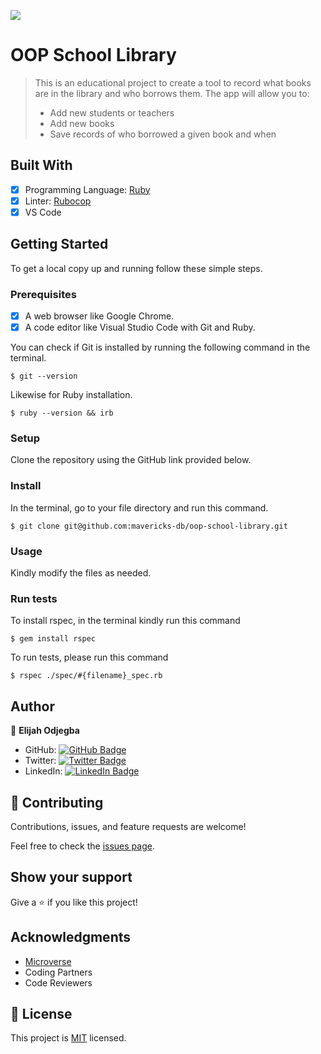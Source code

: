 ![](https://img.shields.io/badge/Microverse-blueviolet)

# OOP School Library

> This is an educational project to create a tool to record what books are in the library and who borrows them. The app will allow you to:
> - Add new students or teachers
> - Add new books
> - Save records of who borrowed a given book and when

## Built With

- [x] Programming Language: [Ruby](https://www.ruby-lang.org/en/)
- [x] Linter: [Rubocop](https://rubocop.org/)
- [x] VS Code

## Getting Started

To get a local copy up and running follow these simple steps.

### Prerequisites

- [x] A web browser like Google Chrome.
- [x] A code editor like Visual Studio Code with Git and Ruby.

You can check if Git is installed by running the following command in the terminal.
```
$ git --version
```

Likewise for Ruby installation.
```
$ ruby --version && irb
```

### Setup

Clone the repository using the GitHub link provided below.

### Install

In the terminal, go to your file directory and run this command.

```
$ git clone git@github.com:mavericks-db/oop-school-library.git
```

### Usage

Kindly modify the files as needed.

### Run tests

To install rspec, in the terminal kindly run this command

```
$ gem install rspec
```

To run tests, please run this command
```
$ rspec ./spec/#{filename}_spec.rb
```

## Author

👤 **Elijah Odjegba**

- GitHub: [![GitHub Badge](https://img.shields.io/badge/-Elijahdre-white?logo=GitHub&logoColor=181717&style=plastic)](https://github.com/elijahdre)
- Twitter: [![Twitter Badge](https://img.shields.io/badge/-Kingglijah-white?logo=Twitter&logoColor=1DA1F2&style=plastic)](https://twitter.com/elijahdre)
- LinkedIn: [![LinkedIn Badge](https://img.shields.io/badge/-Elijah_Odjegba-white?logo=LinkedIn&logoColor=0A66C2&style=plastic)](https://www.linkedin.com/in/elijah-odjegba-862708179/)


## 🤝 Contributing

Contributions, issues, and feature requests are welcome!

Feel free to check the [issues page](https://github.com/Elijahdre/School-Library/issues).

## Show your support

Give a ⭐️ if you like this project!

## Acknowledgments

- [Microverse](https://www.microverse.org/)
- Coding Partners
- Code Reviewers

## 📝 License

This project is [MIT](./MIT.md) licensed.

